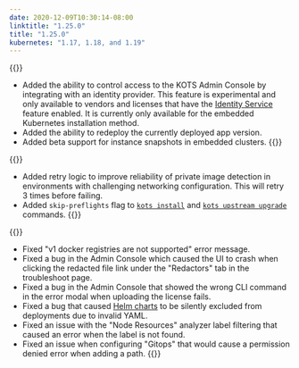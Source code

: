 ```yaml
---
date: 2020-12-09T10:30:14-08:00
linktitle: "1.25.0"
title: "1.25.0"
kubernetes: "1.17, 1.18, and 1.19"
---
```


{{<features>}}
* Added the ability to control access to the KOTS Admin Console by integrating with an identity provider. This feature is experimental and only available to vendors and licenses that have the [Identity Service](https://kots.io/kotsadm/access/securing-the-console/) feature enabled. It is currently only available for the embedded Kubernetes installation method. 
* Added the ability to redeploy the currently deployed app version.
* Added beta support for instance snapshots in embedded clusters.
{{</features>}}

{{<changes>}}
* Added retry logic to improve reliability of private image detection in environments with challenging networking configuration. This will retry 3 times before failing.
* Added `skip-preflights` flag to [`kots install`](https://kots.io/kots-cli/install/) and [`kots upstream upgrade`](https://kots.io/kots-cli/upstream/) commands.
{{</changes>}}

{{<fixes>}}
* Fixed "v1 docker registries are not supported" error message.
* Fixed a bug in the Admin Console which caused the UI to crash when clicking the redacted file link under the "Redactors" tab in the troubleshoot page.
* Fixed a bug in the Admin Console that showed the wrong CLI command in the error modal when uploading the license fails.
* Fixed a bug that caused [Helm charts](https://kots.io/reference/v1beta1/helmchart/) to be silently excluded from deployments due to invalid YAML.
* Fixed an issue with the "Node Resources" analyzer label filtering that caused an error when the label is not found.
* Fixed an issue when configuring "Gitops" that would cause a permission denied error when adding a path.
{{</fixes>}}
